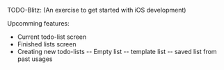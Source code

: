 
TODO-Blitz:
(An exercise to get started with iOS development)


Upcomming features:
- Current todo-list screen
- Finished lists screen
- Creating new todo-lists
-- Empty list
-- template list
-- saved list from past usages
